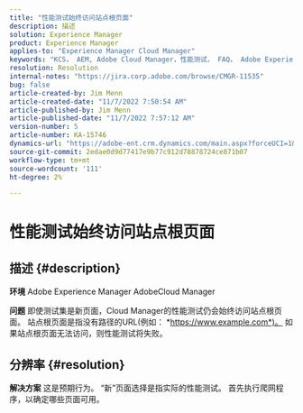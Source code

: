 ```yaml
---
title: "性能测试始终访问站点根页面"
description: 描述
solution: Experience Manager
product: Experience Manager
applies-to: "Experience Manager Cloud Manager"
keywords: "KCS， AEM, Adobe Cloud Manager，性能测试， FAQ， Adobe Experience Manager，根页面"
resolution: Resolution
internal-notes: "https://jira.corp.adobe.com/browse/CMGR-11535"
bug: false
article-created-by: Jim Menn
article-created-date: "11/7/2022 7:50:54 AM"
article-published-by: Jim Menn
article-published-date: "11/7/2022 7:57:12 AM"
version-number: 5
article-number: KA-15746
dynamics-url: "https://adobe-ent.crm.dynamics.com/main.aspx?forceUCI=1&pagetype=entityrecord&etn=knowledgearticle&id=f6cd19e2-705e-ed11-9561-6045bd0065f9"
source-git-commit: 2edae0d9d77417e9b77c912d78878724ce871b07
workflow-type: tm+mt
source-wordcount: '111'
ht-degree: 2%

---
```


# 性能测试始终访问站点根页面

## 描述 {#description}


<b>环境</b>
Adobe Experience Manager AdobeCloud Manager

<b>问题</b>
即使测试集是新页面，Cloud Manager的性能测试仍会始终访问站点根页面。
站点根页面是指没有路径的URL(例如： *https://www.example.com*)。
如果站点根页面无法访问，则性能测试将失败。


## 分辨率 {#resolution}


<b>解决方案</b>
这是预期行为。
“新”页面选择是指实际的性能测试。
首先执行爬网程序，以确定哪些页面可用。
